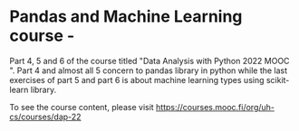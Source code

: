 # Pandas and Machine Learning course -
 Part 4, 5  and 6 of the course titled "Data Analysis with Python 2022 MOOC ". Part 4 and almost all 5 concern to pandas library in python while the last exercises of part 5 and part 6 is about machine learning types using scikit-learn library. 
 
 To see the course content, please visit https://courses.mooc.fi/org/uh-cs/courses/dap-22
